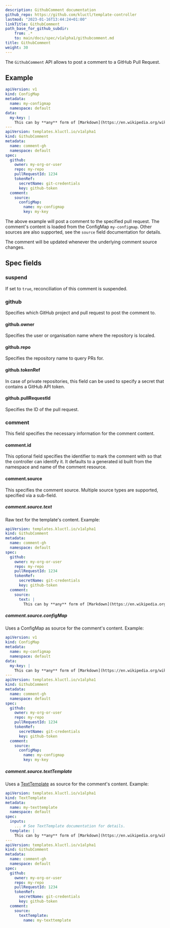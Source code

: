 ```yaml
---
description: GithubComment documentation
github_repo: https://github.com/kluctl/template-controller
lastmod: "2023-01-16T13:44:24+01:00"
linkTitle: GithubComment
path_base_for_github_subdir:
    from: .*
    to: main/docs/spec/v1alpha1/githubcomment.md
title: GithubComment
weight: 30
---
```


<!-- WARNING WARNING WARNING -->
<!-- DO NOT EDIT THIS FILE, IT IS AUTO SYNCED FROM github.com/kluctl/template-controller -->
<!-- WARNING WARNING WARNING -->




The `GithubComment` API allows to post a comment to a GitHub Pull Request.

## Example

```yaml
apiVersion: v1
kind: ConfigMap
metadata:
  name: my-configmap
  namespace: default
data:
  my-key: |
    This can by **any** form of [Markdown](https://en.wikipedia.org/wiki/Markdown) supported by Github.
---
apiVersion: templates.kluctl.io/v1alpha1
kind: GithubComment
metadata:
  name: comment-gh
  namespace: default
spec:
  github:
    owner: my-org-or-user
    repo: my-repo
    pullRequestId: 1234
    tokenRef:
      secretName: git-credentials
      key: github-token
  comment:
    source:
      configMap:
        name: my-configmap
        key: my-key
```

The above example will post a comment to the specified pull request. The comment's content is loaded from the ConfigMap
`my-configmap`. Other sources are also supported, see the `source` field documentation for details.

The comment will be updated whenever the underlying comment source changes.

## Spec fields

### suspend

If set to `true`, reconciliation of this comment is suspended.

### github

Specifies which GitHub project and pull request to post the comment to.

#### github.owner

Specifies the user or organisation name where the repository is localed.

#### github.repo

Specifies the repository name to query PRs for.

#### github.tokenRef

In case of private repositories, this field can be used to specify a secret that contains a GitHub API token.

#### github.pullRequestId

Specifies the ID of the pull request.

### comment

This field specifies the necessary information for the comment content.

#### comment.id

This optional field specifies the identifier to mark the comment with so that the controller can identify it. It
defaults to a generated id built from the namespace and name of the comment resource.

#### comment.source

This specifies the comment source. Multiple source types are supported, specified via a sub-field.

##### comment.source.text

Raw text for the template's content. Example:

```yaml
apiVersion: templates.kluctl.io/v1alpha1
kind: GithubComment
metadata:
  name: comment-gh
  namespace: default
spec:
  github:
    owner: my-org-or-user
    repo: my-repo
    pullRequestId: 1234
    tokenRef:
      secretName: git-credentials
      key: github-token
  comment:
    source:
      text: |
        This can by **any** form of [Markdown](https://en.wikipedia.org/wiki/Markdown) supported by Github.
```

##### comment.source.configMap

Uses a ConfigMap as source for the comment's content. Example:

```yaml
apiVersion: v1
kind: ConfigMap
metadata:
  name: my-configmap
  namespace: default
data:
  my-key: |
    This can by **any** form of [Markdown](https://en.wikipedia.org/wiki/Markdown) supported by Github.
---
apiVersion: templates.kluctl.io/v1alpha1
kind: GithubComment
metadata:
  name: comment-gh
  namespace: default
spec:
  github:
    owner: my-org-or-user
    repo: my-repo
    pullRequestId: 1234
    tokenRef:
      secretName: git-credentials
      key: github-token
  comment:
    source:
      configMap:
        name: my-configmap
        key: my-key
```

##### comment.source.textTemplate

Uses a [TextTemplate](./texttemplate.md) as source for the comment's content. Example:

```yaml
apiVersion: templates.kluctl.io/v1alpha1
kind: TextTemplate
metadata:
  name: my-texttemplate
  namespace: default
spec:
  inputs:
    ... # See TextTemplate documentation for details.
  template: |
    This can by **any** form of [Markdown](https://en.wikipedia.org/wiki/Markdown) supported by Github.
---
apiVersion: templates.kluctl.io/v1alpha1
kind: GithubComment
metadata:
  name: comment-gh
  namespace: default
spec:
  github:
    owner: my-org-or-user
    repo: my-repo
    pullRequestId: 1234
    tokenRef:
      secretName: git-credentials
      key: github-token
  comment:
    source:
      textTemplate:
        name: my-texttemplate
```
